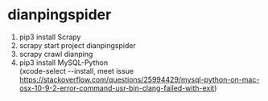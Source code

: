 # dianpingspider

1. pip3 install Scrapy
2. scrapy start project dianpingspider
3. scrapy crawl dianping
4. pip3 install MySQL-Python    
    (xcode-select --install, meet issue https://stackoverflow.com/questions/25994429/mysql-python-on-mac-osx-10-9-2-error-command-usr-bin-clang-failed-with-exit)
